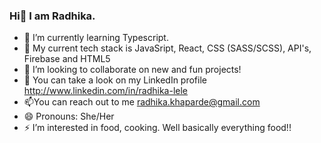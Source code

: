 ### Hi👋 I am Radhika.
- 🔭 I’m currently learning Typescript.
- 🌱 My current tech stack is JavaSript, React, CSS (SASS/SCSS), API's, Firebase and HTML5
- 👯 I’m looking to collaborate on new and fun projects!
- 🤔 You can take a look on my LinkedIn profile http://www.linkedin.com/in/radhika-lele
- 📫You can reach out to me radhika.khaparde@gmail.com
- 😄 Pronouns: She/Her
- ⚡ I’m interested in food, cooking. Well basically everything food!!


